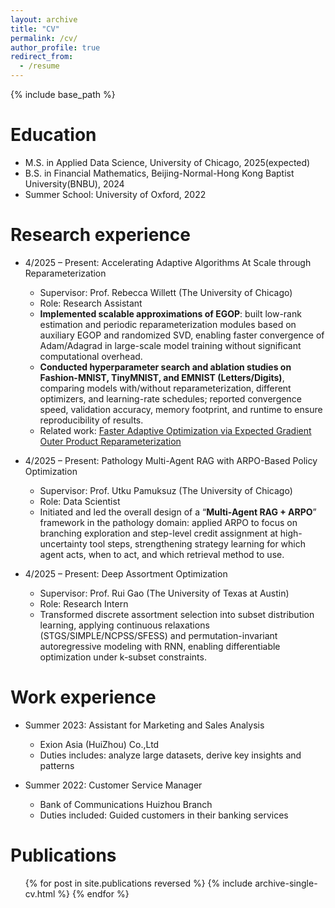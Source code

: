 ```yaml
---
layout: archive
title: "CV"
permalink: /cv/
author_profile: true
redirect_from:
  - /resume
---
```


{% include base_path %}

Education
======
<!-- * Ph.D in Version Control Theory, GitHub University, 2018 (expected) -->
* M.S. in Applied Data Science, University of Chicago, 2025(expected)
* B.S. in Financial Mathematics, Beijing-Normal-Hong Kong Baptist University(BNBU), 2024
* Summer School: University of Oxford, 2022

Research experience
======
* 4/2025 – Present: Accelerating Adaptive Algorithms At Scale through Reparameterization
  * Supervisor: Prof. Rebecca Willett (The University of Chicago)
  * Role: Research Assistant
  * **Implemented scalable approximations of EGOP**: built low-rank estimation and periodic reparameterization modules based on auxiliary EGOP and randomized SVD, enabling faster convergence of Adam/Adagrad in large-scale model training without significant computational overhead.
  * **Conducted hyperparameter search and ablation studies on Fashion-MNIST, TinyMNIST, and EMNIST (Letters/Digits)**, comparing models with/without reparameterization, different optimizers, and learning-rate schedules; reported convergence speed, validation accuracy, memory footprint, and runtime to ensure reproducibility of results.
  * Related work: [Faster Adaptive Optimization via Expected Gradient Outer Product Reparameterization](https://arxiv.org/abs/2502.01594) 


* 4/2025 – Present: Pathology Multi-Agent RAG with ARPO-Based Policy Optimization  
  * Supervisor: Prof. Utku Pamuksuz (The University of Chicago)
  * Role: Data Scientist
  * Initiated and led the overall design of a “**Multi-Agent RAG + ARPO**” framework in the pathology domain: applied ARPO to focus on branching exploration and step-level credit assignment at high-uncertainty tool steps, strengthening strategy learning for which agent acts, when to act, and which retrieval method to use.

* 4/2025 – Present: Deep Assortment Optimization  
  * Supervisor: Prof. Rui Gao (The University of Texas at Austin)
  * Role: Research Intern
  * Transformed discrete assortment selection into subset distribution learning, applying continuous relaxations (STGS/SIMPLE/NCPSS/SFESS) and permutation-invariant autoregressive modeling with RNN, enabling differentiable optimization under k-subset constraints.


<!-- * Summer 2015: Research Assistant
  * GitHub University
  * Duties included: Tagging issues
  * Supervisor: Professor Git -->

Work experience
======
* Summer 2023: Assistant for Marketing and Sales Analysis
  * Exion Asia (HuiZhou) Co.,Ltd
  * Duties includes: analyze large datasets, derive key insights and patterns
  <!-- * Supervisor: The Users -->

* Summer 2022: Customer Service Manager  
  * Bank of Communications Huizhou Branch
  * Duties included: Guided customers in their banking services
  <!-- * Supervisor: Professor Hub -->

<!-- * Summer 2015: Research Assistant
  * GitHub University
  * Duties included: Tagging issues
  * Supervisor: Professor Git -->
  
<!-- Skills
======
* Python, R, Matlab, C++, Github
* Machine Learning
  * NLP
  * Recommendation System -->
  <!-- * Sub-skill 2.3 -->
<!-- * Financial Modeling -->

Publications
======
  <ul>{% for post in site.publications reversed %}
    {% include archive-single-cv.html %}
  {% endfor %}</ul>
  
<!-- Talks
======
  <ul>{% for post in site.talks reversed %}
    {% include archive-single-talk-cv.html  %}
  {% endfor %}</ul>
  
Teaching
======
  <ul>{% for post in site.teaching reversed %}
    {% include archive-single-cv.html %}
  {% endfor %}</ul> -->
  
<!-- Service and leadership
======
* Currently signed in to 43 different slack teams -->
